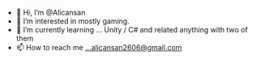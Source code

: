 - 👋 Hi, I’m @Alicansan
- 👀 I’m interested in mostly gaming.
- 🌱 I’m currently learning ... Unity / C# and related anything with two of them
- 📫 How to reach me ...alicansan2606@gmail.com

<!---
Alicansan/Alicansan is a ✨ special ✨ repository because its `README.md` (this file) appears on your GitHub profile.
You can click the Preview link to take a look at your changes.
--->
